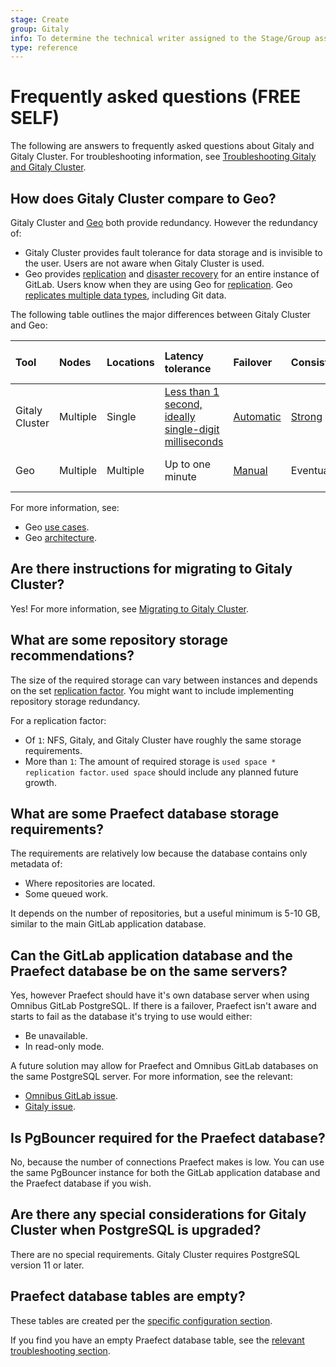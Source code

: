 ```yaml
---
stage: Create
group: Gitaly
info: To determine the technical writer assigned to the Stage/Group associated with this page, see https://about.gitlab.com/handbook/engineering/ux/technical-writing/#assignments
type: reference
---
```


# Frequently asked questions **(FREE SELF)**

The following are answers to frequently asked questions about Gitaly and Gitaly Cluster. For
troubleshooting information, see [Troubleshooting Gitaly and Gitaly Cluster](troubleshooting.md).

## How does Gitaly Cluster compare to Geo?

Gitaly Cluster and [Geo](../geo/index.md) both provide redundancy. However the redundancy of:

- Gitaly Cluster provides fault tolerance for data storage and is invisible to the user. Users are
  not aware when Gitaly Cluster is used.
- Geo provides [replication](../geo/index.md) and [disaster recovery](../geo/disaster_recovery/index.md) for
  an entire instance of GitLab. Users know when they are using Geo for
  [replication](../geo/index.md). Geo [replicates multiple data types](../geo/replication/datatypes.md#limitations-on-replicationverification),
  including Git data.

The following table outlines the major differences between Gitaly Cluster and Geo:

| Tool           | Nodes    | Locations | Latency tolerance                                                                                     | Failover                                                                    | Consistency                           | Provides redundancy for |
|:---------------|:---------|:----------|:------------------------------------------------------------------------------------------------------|:----------------------------------------------------------------------------|:--------------------------------------|:------------------------|
| Gitaly Cluster | Multiple | Single    | [Less than 1 second, ideally single-digit milliseconds](praefect.md#network-latency-and-connectivity) | [Automatic](praefect.md#automatic-failover-and-primary-election-strategies) | [Strong](index.md#strong-consistency) | Data storage in Git     |
| Geo            | Multiple | Multiple  | Up to one minute                                                                                      | [Manual](../geo/disaster_recovery/index.md)                                 | Eventual                              | Entire GitLab instance  |

For more information, see:

- Geo [use cases](../geo/index.md#use-cases).
- Geo [architecture](../geo/index.md#architecture).

## Are there instructions for migrating to Gitaly Cluster?

Yes! For more information, see [Migrating to Gitaly Cluster](index.md#migrating-to-gitaly-cluster).

## What are some repository storage recommendations?

The size of the required storage can vary between instances and depends on the set
[replication factor](index.md#replication-factor). You might want to include implementing
repository storage redundancy.

For a replication factor:

- Of `1`: NFS, Gitaly, and Gitaly Cluster have roughly the same storage requirements.
- More than `1`: The amount of required storage is `used space * replication factor`. `used space`
  should include any planned future growth.

## What are some Praefect database storage requirements?

The requirements are relatively low because the database contains only metadata of:

- Where repositories are located.
- Some queued work.

It depends on the number of repositories, but a useful minimum is 5-10 GB, similar to the main
GitLab application database.

## Can the GitLab application database and the Praefect database be on the same servers?

Yes, however Praefect should have it's own database server when using Omnibus GitLab PostgreSQL. If
there is a failover, Praefect isn't aware and starts to fail as the database it's trying to use would
either:

- Be unavailable.
- In read-only mode.

A future solution may allow for Praefect and Omnibus GitLab databases on the same PostgreSQL server.
For more information, see the relevant:

- [Omnibus GitLab issue](https://gitlab.com/gitlab-org/omnibus-gitlab/-/issues/5919).
- [Gitaly issue](https://gitlab.com/gitlab-org/gitaly/-/issues/3398).

## Is PgBouncer required for the Praefect database?

No, because the number of connections Praefect makes is low. You can use the same PgBouncer instance
for both the GitLab application database and the Praefect database if you wish.

## Are there any special considerations for Gitaly Cluster when PostgreSQL is upgraded?

There are no special requirements. Gitaly Cluster requires PostgreSQL version 11 or later.

## Praefect database tables are empty?

These tables are created per the [specific configuration section](praefect.md#postgresql).

If you find you have an empty Praefect database table, see the
[relevant troubleshooting section](troubleshooting.md#relation-does-not-exist-errors).
